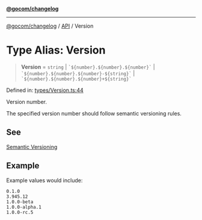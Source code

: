 [**@gocom/changelog**](../README.md)

***

[@gocom/changelog](../README.md) / [API](../Public/API.md) / Version

# Type Alias: Version

> **Version** = `string` \| `` `${number}.${number}.${number}` `` \| `` `${number}.${number}.${number}-${string}` `` \| `` `${number}.${number}.${number}+${string}` ``

Defined in: [types/Version.ts:44](https://github.com/gocom/changelog/blob/1f32b5a38873cf1adffe09e61e1be6c08cf559d1/src/types/Version.ts#L44)

Version number.

The specified version number should follow semantic versioning rules.

## See

[Semantic Versioning](https://semver.org/)

## Example

Example values would include:
```
0.1.0
3.945.12
1.0.0-beta
1.0.0-alpha.1
1.0.0-rc.5
```
